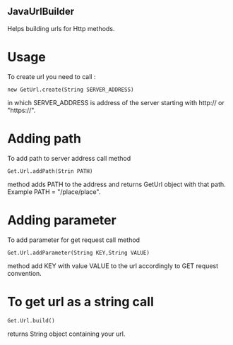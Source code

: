 ## JavaUrlBuilder
Helps building urls for Http methods.

# Usage
To create url you need to call :
```
new GetUrl.create(String SERVER_ADDRESS) 
```
in which SERVER_ADDRESS is address of the server starting with http:// or "https://".

# Adding path
To add path to server address call method
```
Get.Url.addPath(Strin PATH)
```
method adds PATH to the address and returns GetUrl object with that path. Example PATH = "/place/place".

# Adding parameter
To add parameter for get request call method
```
Get.Url.addParameter(String KEY,String VALUE)
```
method add KEY with value VALUE to the url accordingly to GET request convention.

# To get url as a string call
```
Get.Url.build()
```
returns String object containing your url.


